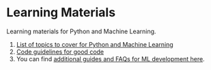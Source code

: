 # Learning Materials
Learning materials for Python and Machine Learning.

1. [List of topics to cover for Python and Machine Learning](SummaryList.md)
2. [Code guidelines for good code](Good_code_guidelines.md)
3. You can find [additional guides and FAQs for ML development here](https://github.com/BuroHappoldMachineLearning/ML_Documentation).
